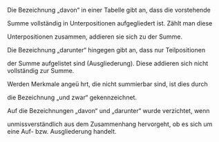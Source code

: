 Die Bezeichnung „davon“ in einer Tabelle gibt an, dass die vorstehende

Summe vollständig in Unterpositionen aufgegliedert ist. Zählt man diese

Unterpositionen zusammen, addieren sie sich zu der Summe.

Die Bezeichnung „darunter“ hingegen gibt an, dass nur Teilpositionen

der Summe aufgelistet sind (Ausgliederung). Diese addieren sich nicht vollständig zur Summe.

Werden Merkmale angeü hrt, die nicht summierbar sind, ist dies durch

die Bezeichnung „und zwar“ gekennzeichnet.

Auf die Bezeichnungen „davon“ und „darunter“ wurde verzichtet, wenn

unmissverständlich aus dem Zusammenhang hervorgeht, ob es sich um eine Auf- bzw. Ausgliederung handelt.​